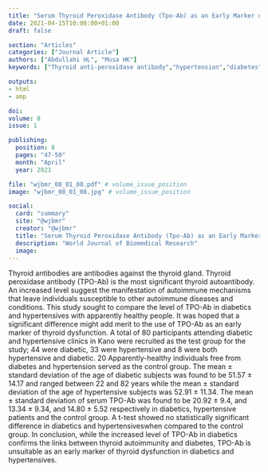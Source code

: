 ```yaml
---
title: "Serum Thyroid Peroxidase Antibody (Tpo-Ab) as an Early Marker of Thyroid Dysfunction Among Diabetic and Hypertensive Patients in Kano Metropolis"
date: 2021-04-15T10:00:00+01:00
draft: false

section: "Articles"
categories: ["Journal Article"]
authors: ["Abdullahi HL", "Musa HK"]
keywords: ["Thyroid anti-peroxidase antibody","hypertension","diabetes"]

outputs: 
- html
- amp

doi:
volume: 8
issue: 1

publishing:
  position: 8
  pages: "47-50"
  month: "April"
  year: 2021

file: "wjbmr_08_01_08.pdf" # volume_issue_position
image: "wjbmr_08_01_08.jpg" # volume_issue_position

social:
  card: "summary"
  site: "@wjbmr"
  creator: "@wjbmr"
  title: "Serum Thyroid Peroxidase Antibody (Tpo-Ab) as an Early Marker of Thyroid Dysfunction Among Diabetic and Hypertensive Patients in Kano Metropolis"
  description: "World Journal of Biomedical Research"
  image:
---
```

Thyroid antibodies are antibodies against the thyroid gland. Thyroid peroxidase antibody (TPO-Ab) is the most significant thyroid autoantibody. An increased level suggest the manifestation of autoimmune mechanisms that leave individuals susceptible to other autoimmune diseases and conditions. This study sought to compare the level of TPO-Ab in diabetics and hypertensives with apparently healthy people. It was hoped that a significant difference might add merit to the use of TPO-Ab as an early marker of thyroid dysfunction. A total of 80 participants attending diabetic and hypertensive clinics in Kano were recruited as the test group for the study; 44 were diabetic, 33 were hypertensive and 8 were both hypertensive and diabetic. 20 Apparently-healthy individuals free from diabetes and hypertension served as the control group. The mean ± standard deviation of the age of diabetic subjects was found to
be 51.57 ± 14.17 and ranged between 22 and 82 years while the mean ± standard deviation of the age of hypertensive subjects was 52.91 ± 11.34. The mean ± standard deviation of serum TPO-Ab was found to be 20.92 ± 9.4, and 13.34 ± 9.34, and 14.80 ± 5.52 respectively in diabetics, hypertensive patients and the control group. A t-test showed no statistically significant difference in diabetics and hypertensiveswhen compared to the control group. In conclusion, while the increased level of TPO-Ab in diabetics confirms the links between thyroid autoimmunity and diabetes, TPO-Ab is unsuitable as an early marker of thyroid dysfunction in diabetics and hypertensives.

